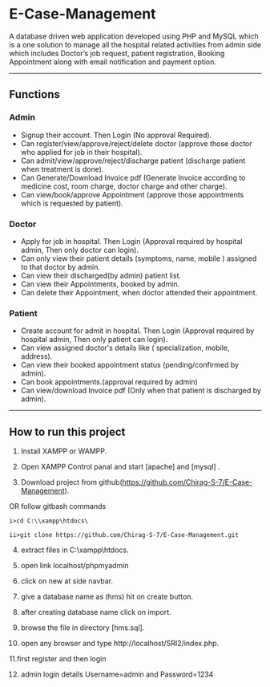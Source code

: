 # E-Case-Management

A database driven web application developed using PHP and MySQL which is a one solution to manage all the hospital related activities from admin side which includes Doctor’s
job request, patient registration, Booking Appointment along with email notification and payment option.

---
## Functions
### Admin
- Signup their account. Then Login (No approval Required).
- Can register/view/approve/reject/delete doctor (approve those doctor who applied for job in their hospital).
- Can admit/view/approve/reject/discharge patient (discharge patient when treatment is done).
- Can Generate/Download Invoice pdf (Generate Invoice according to medicine cost, room charge, doctor charge and other charge).
- Can view/book/approve Appointment (approve those appointments which is requested by patient).

### Doctor
- Apply for job in hospital. Then Login (Approval required by hospital admin, Then only doctor can login).
- Can only view their patient details (symptoms, name, mobile ) assigned to that doctor by admin.
- Can view their discharged(by admin) patient list.
- Can view their Appointments, booked by admin.
- Can delete their Appointment, when doctor attended their appointment.

### Patient
- Create account for admit in hospital. Then Login (Approval required by hospital admin, Then only patient can login).
- Can view assigned doctor's details like ( specialization, mobile, address).
- Can view their booked appointment status (pending/confirmed by admin).
- Can book appointments.(approval required by admin)
- Can view/download Invoice pdf (Only when that patient is discharged by admin).

---

## How to run this project

1. Install XAMPP or WAMPP.

2. Open XAMPP Control panal and start [apache] and [mysql] .

3. Download project from github(https://github.com/Chirag-S-7/E-Case-Management).
 
 OR follow gitbash commands

    i>cd C:\\xampp\htdocs\

    ii>git clone https://github.com/Chirag-S-7/E-Case-Management.git

4. extract files in C:\\xampp\htdocs\.

5. open link localhost/phpmyadmin

6. click on new at side navbar.

7. give a database name as (hms) hit on create button.

8. after creating database name click on import.

9. browse the file in directory [hms.sql].

10. open any browser and type http://localhost/SRI2/index.php.

 11.first register and then login

12. admin login details Username=admin and Password=1234



